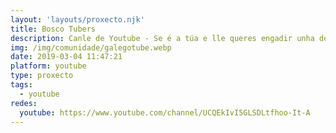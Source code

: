 ```yaml
---
layout: 'layouts/proxecto.njk'
title: Bosco Tubers
description: Canle de Youtube - Se é a túa e lle queres engadir unha descripción e etiquetas, ponte en contacto con nós.
img: /img/comunidade/galegotube.webp
date: 2019-03-04 11:47:21
platform: youtube
type: proxecto
tags:
  - youtube
redes:
  youtube: https://www.youtube.com/channel/UCQEkIvI5GLSDLtfhoo-It-A
---
```


